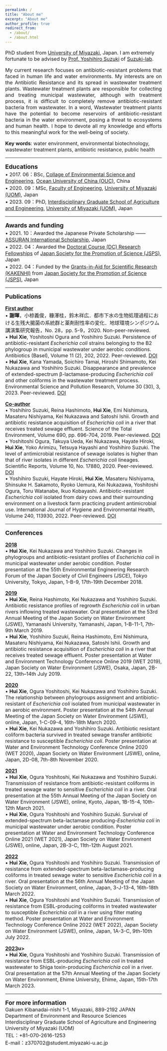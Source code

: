 ```yaml
---
permalink: /
title: "About me"
excerpt: "About me"
author_profile: true
redirect_from: 
  - /about/
  - /about.html
---
```


<html>
<body>
<font size="3">
<P> PhD student from <a href="https://www.miyazaki-u.ac.jp/english/" target="_blank" >University of Miyazaki</a>, Japan. I am extremely fortunate to be advised by <a href="https://srhumdb.miyazaki-u.ac.jp/html/653_en.html" target="_blank" >Prof. Yoshihiro Suzuki</a> of <a href="http://www.suzuki-labo.com/" target="_blank" >Suzuki-lab</a>. <br /></p>
<p style="text-align:justify; text-justify:inter-ideograph;"> 
My current research focuses on antibiotic-resistant problems that faced in human life and water environments. My interests are on the Antibiotic Resistance and its spread in wastewater treatment plants. Wastewater treatment plants are responsible for collecting and treating municipal wastewater, although with treatment process, it is difficult to completely remove antibiotic-resistant bacteria from wastewater. In a word, Wastewater treatment plants have the potential to become reservoirs of antibiotic-resistant bacteria in the water environment, posing a threat to ecosystems and human health. I hope to devote all my knowledge and efforts to this meaningful work for the well-being of society.<br /></p>
<b>Key words</b>: water environment, environmental biotechnology, wastewater treatment plants, antibiotic resistance, public health
<hr />  

<P><b><big>Educations</big></b><br>
 • 2017. 06：BSc, <a href="http://eweb.ouc.edu.cn/ese/" target="_blank" >Collage of Environmental Science and Engineering</a>, <a href="http://eweb.ouc.edu.cn/" target="_blank" >Ocean University of China (OUC)</a>, China <br>
 • 2020. 09：MSc, <a href="https://www.miyazaki-u.ac.jp/tech/english/index_en.html" target="_blank" >Faculty of Engineering</a>, <a href="https://www.miyazaki-u.ac.jp/english/" target="_blank" >University of Miyazaki (UOM)</a>, Japan <br>
 • 2023. 09：PhD, <a href="https://www.miyazaki-u.ac.jp/tech/agr_eng/english/index.html" target="_blank" >Interdisciplinary Graduate School of Agriculture and Engineering</a>, <a href="https://www.miyazaki-u.ac.jp/english/" target="_blank" >University of Miyazaki (UOM)</a>, Japan <br>  
</p>
<hr />  

<P><b><big>Awards and funding</big></b><br>
 • 2021. 10：Awarded the Japanese Private Scholarship —— <a href="http://as-isf.com/" target="_blank" >ASSURAN International Scholarship</a>, Japan <br>
 • 2022. 04：Awarded the <a href="https://www.jsps.go.jp/english/e-pd/" target="_blank" >Doctoral Course (DC) Research Fellowships</a> of <a href="https://www.jsps.go.jp/english/" target="_blank" >Japan Society for the Promotion of Science (JSPS)</a>, Japan <br>
 • 2022. 04：Funded by the <a href="https://www.jsps.go.jp/english/e-grants/" target="_blank" >Grants-in-Aid for Scientific Research (KAKENHI)</a> from <a href="https://www.jsps.go.jp/english/" target="_blank" >Japan Society for the Promotion of Science (JSPS)</a>, Japan <br>
</p>
<hr />  

<P><b><big>Publications</big></b><br>
<P><b><u>First author</u></b><br> 
• <b>謝暉</b>，小椋義俊，糠澤桂，鈴木祥広．都市下水の生物処理過程における生残大腸菌の系統群と薬剤耐性率の変化．地球環境シンポジウム講演集研究報告，No. 28，pp. 5-9，2020. Non-peer-reviewed. <br>
• <b>Hui Xie</b>, Yoshitoshi Ogura and Yoshihiro Suzuki. Persistence of antibiotic-resistant <i>Escherichia coli</i> strains belonging to the B2 phylogroup in municipal wastewater under aerobic conditions. Antibiotics (Basel), Volume 11 (2), 202, 2022. Peer-reviewed. <a href="https://doi.org/10.3390/antibiotics11020202" target="_blank" >DOI</a> <br> 
• <b>Hui Xie</b>, Kana Yamada, Soichiro Tamai, Hiroshi Shimamoto, Kei Nukazawa and Yoshihiro Suzuki. Disappearance and prevalence of extended-spectrum β-lactamase-producing <i>Escherichia coli</i> and other coliforms in the wastewater treatment process. Environmental Science and Pollution Research, Volume 30 (30), 3, 2023. Peer-reviewed. <a href="https://doi.org/10.1007/s11356-023-28382-3" target="_blank" >DOI</a> <br>
</p>

<P><b><u>Co-author</u></b><br>
• Yoshihiro Suzuki, Reina Hashimoto, <b>Hui Xie</b>, Emi Nishimura, Masateru Nishiyama, Kei Nukazawa and Satoshi Ishii. Growth and antibiotic resistance acquisition of <i>Escherichia coli</i> in a river that receives treated sewage effluent. Science of the Total Environment, Volume 690, pp. 696-704, 2019. Peer-reviewed. <a href="https://doi.org/10.1016/j.scitotenv.2019.07.050" target="_blank" >DOI</a> <br> 
• Yoshitoshi Ogura, Takuya Ueda, Kei Nukazawa, Hayate Hiroki, <b>Hui Xie</b>, Yoko Arimizu, Tetsuya Hayashi and Yoshihiro Suzuki. The level of antimicrobial resistance of sewage isolates is higher than that of river isolates in different <i>Escherichia coli</i> lineages. Scientific Reports, Volume 10, No. 17880, 2020. Peer-reviewed. <a href="https://doi.org/10.1038/s41598-020-75065-x" target="_blank" >DOI</a> <br> 
• Yoshihiro Suzuki, Hayate Hiroki, <b>Hui Xie</b>, Masateru Nishiyama, Shinsuke H. Sakamoto, Ryoko Uemura, Kei Nukazawa, Yoshitoshi Ogura, Toru Watanabe, Ikuo Kobayashi. Antibiotic-resistant <i>Escherichia coli</i> isolated from dairy cows and their surrounding environment on a livestock farm practicing prudent antimicrobial use. International Journal of Hygiene and Environmental Health, Volume 240, 113930, 2022. Peer-reviewed. <a href="https://doi.org/10.1016/j.ijheh.2022.113930" target="_blank" >DOI</a> <br> 
</p>
<hr />

<P><b><big>Conferences</big></b><br>
<P><b><u>2018</u></b><br>
•	<b>Hui Xie</b>, Kei Nukazawa and Yoshihiro Suzuki. Changes in phylogroups and antibiotic-resistant profiles of <i>Escherichia coli</i> in municipal wastewater under aerobic condition. Poster presentation at the 55th Environmental Engineering Research Forum of the Japan Society of Civil Engineers (JSCE), Tokyo University, Tokyo, Japan, 1-B-9, 17th-19th December 2018. <br>
  
<P><b><u>2019</u></b><br>
•	<b>Hui Xie</b>, Reina Hashimoto, Kei Nukazawa and Yoshihiro Suzuki. Antibiotic resistance profiles of regrowth <i>Escherichia coli</i> in urban rivers inflowing treated wastewater. Oral presentation at the 53rd Annual Meeting of the Japan Society on Water Environment (JSWE), Yamanashi University, Yamanashi, Japan, 1-B-11-1, 7th-9th March 2019.<br>
•	<b>Hui Xie</b>, Yoshihiro Suzuki, Reina Hashimoto, Emi Nishimura, Masateru Nishiyama, Kei Nukazawa, Satoshi Ishii. Growth and antibiotic resistance acquisition of <i>Escherichia coli</i> in a river that receives treated sewage effluent. Poster presentation at Water and Environment Technology Conference Online 2019 (WET 2019), Japan Society on Water Environment (JSWE), Osaka, Japan, 2B-22, 13th–14th July 2019. <br>
  
<P><b><u>2020</u></b><br>
•	<b>Hui Xie</b>, Ogura Yoshitoshi, Kei Nukazawa and Yoshihiro Suzuki. The relationship between phylogroups assignment and antibiotic-resistant of <i>Escherichia coli</i> isolated from municipal wastewater in an aerobic environment. Poster presentation at the 54th Annual Meeting of the Japan Society on Water Environment (JSWE), online, Japan, 1-C-09-4, 16th-18th March 2020.<br>
•	<b>Hui Xie</b>, Kei Nukazawa and Yoshihiro Suzuki. Antibiotic resistant coliform bacteria survived in treated sewage transfer antibiotic resistance to susceptible <i>Escherichia coli</i>. Poster presentation at Water and Environment Technology Conference Online 2020 (WET 2020), Japan Society on Water Environment (JSWE), online, Japan, 2D-08, 7th-8th November 2020. <br>
  
<P><b><u>2021</u></b><br>
•	<b>Hui Xie</b>, Ogura Yoshitoshi, Kei Nukazawa and Yoshihiro Suzuki. Transmission of resistance from antibiotic-resistant coliforms in treated sewage water to sensitive <i>Escherichia coli</i> in a river. Oral presentation at the 55th Annual Meeting of the Japan Society on Water Environment (JSWE), online, Kyoto, Japan, 1B-15-4, 10th-12th March 2021.<br>
•	<b>Hui Xie</b>, Ogura Yoshitoshi and Yoshihiro Suzuki. Survival of extended-spectrum beta-lactamase producing-<i>Escherichia coli</i> in municipal wastewater under aerobic condition. Poster presentation at Water and Environment Technology Conference Online 2021 (WET 2021), Japan Society on Water Environment (JSWE), online, Japan, 2B-3-C, 11th-12th August 2021.<br>
  
<P><b><u>2022</u></b><br>
•	<b>Hui Xie</b>, Ogura Yoshitoshi and Yoshihiro Suzuki. Transmission of resistance from extended-spectrum beta-lactamase-producing coliforms in treated sewage water to sensitive <i>Escherichia coli</i> in a river. Oral presentation at the 56th Annual Meeting of the Japan Society on Water Environment, online, Japan, 3-J-13-4, 16th-18th March 2022.<br>
•	<b>Hui Xie</b>, Ogura Yoshitoshi and Yoshihiro Suzuki. Transmission of resistance from ESBL-producing coliforms in treated wastewater to susceptible <i>Escherichia coli</i> in a river using filter mating method. Poster presentation at Water and Environment Technology Conference Online 2022 (WET 2022), Japan Society on Water Environment (JSWE), online, Japan, 1A-3-C, 9th-10th July 2022.<br>
  
<P><b><u>2023</u>u></b><br>
•	<b>Hui Xie</b>, Ogura Yoshitoshi and Yoshihiro Suzuki. Transmission of resistance from ESBL-producing <i>Escherichia coli</i> in treated wastewater to Shiga toxin-producing <i>Escherichia coli</i> in a river. Oral presentation at the 57th Annual Meeting of the Japan Society on Water Environment, Ehime University, Ehime, Japan, 15th-17th March 2023.<br>
  
<hr />
<P><b><big>For more information</big></b><br>
Gakuen Kibanadai-nishi 1-1, Miyazaki, 889-2192 JAPAN <br>
Department of Environment and Resource Sciences <br>
Interdisciplinary Graduate School of Agriculture and Engineering <br>
University of Miyazaki (UOM) <br>
TEL：+81-070-2616-1253 <br>
E-mail：z370702@student.miyazaki-u.ac.jp <br>
<P>
